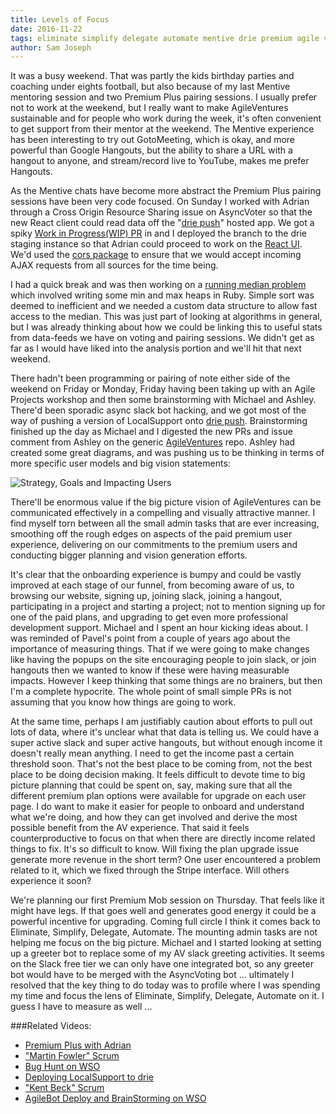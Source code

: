 ```yaml
---
title: Levels of Focus
date: 2016-11-22
tags: eliminate simplify delegate automate mentive drie premium agile ventures onboarding planning prioritising profiling measuring 
author: Sam Joseph
---
```




It was a busy weekend.  That was partly the kids birthday parties and coaching under eights football, but also because of my last Mentive mentoring session and two Premium Plus pairing sessions.  I usually prefer not to work at the weekend, but I really want to make AgileVentures sustainable and for people who work during the week, it's often convenient to get support from their mentor at the weekend.  The Mentive experience has been interesting to try out GotoMeeting, which is okay, and more powerful than Google Hangouts, but the ability to share a URL with a hangout to anyone, and stream/record live to YouTube, makes me prefer Hangouts.  

As the Mentive chats have become more abstract the Premium Plus pairing sessions have been very code focused. On Sunday I worked with Adrian through a Cross Origin Resource Sharing issue on AsyncVoter so that the new React client could read data off the "[drie push](http://push.drie.co)" hosted app.  We got a spiky [Work in Progress(WIP) PR](https://github.com/AgileVentures/AsyncVoter/pull/77) in and I deployed the branch to the drie staging instance so that Adrian could proceed to work on the [React UI](https://github.com/AgileVentures/asyncvoter-ui).  We'd used the [cors package](https://www.npmjs.com/package/cors) to ensure that we would accept incoming AJAX requests from all sources for the time being.

I had a quick break and was then working on a [running median problem](https://www.hackerrank.com/challenges/find-the-running-median) which involved writing some min and max heaps in Ruby.  Simple sort was deemed to inefficient and we needed a custom data structure to allow fast access to the median.  This was just part of looking at algorithms in general, but I was already thinking about how we could be linking this to useful stats from data-feeds we have on voting and pairing sessions.  We didn't get as far as I would have liked into the analysis portion and we'll hit that next weekend.

There hadn't been programming or pairing of note either side of the weekend on Friday or Monday, Friday having been taking up with an Agile Projects workshop and then some brainstorming with Michael and Ashley.  There'd been sporadic async slack bot hacking, and we got most of the way of pushing a version of LocalSupport onto [drie push](http://push.drie.co). Brainstorming finished up the day as Michael and I digested the new PRs and issue comment from Ashley on the generic [AgileVentures](https://github.com/AgileVentures/AgileVentures) repo.  Ashley had created some great diagrams, and was pushing us to be thinking in terms of more specific user models and big vision statements:

![Strategy, Goals and Impacting Users](https://cloud.githubusercontent.com/assets/673794/20459697/54701236-ae7f-11e6-9fe1-0e968a7581e2.png)

There'll be enormous value if the big picture vision of AgileVentures can be communicated effectively in a compelling and visually attractive manner.  I find myself torn between all the small admin tasks that are ever increasing, smoothing off the rough edges on aspects of the paid premium user experience, delivering on our commitments to the premium users and conducting bigger planning and vision generation efforts.

It's clear that the onboarding experience is bumpy and could be vastly improved at each stage of our funnel, from becoming aware of us, to browsing our website, signing up, joining slack, joining a hangout, participating in a project and starting a project; not to mention signing up for one of the paid plans, and upgrading to get even more professional development support.  Michael and I spent an hour kicking ideas about.  I was reminded of Pavel's point from a couple of years ago about the importance of measuring things.  That if we were going to make changes like having the popups on the site encouraging people to join slack, or join hangouts then we wanted to know if these were having measurable impacts.  However I keep thinking that some things are no brainers, but then I'm a complete hypocrite.  The whole point of small simple PRs is not assuming that you know how things are going to work.

At the same time, perhaps I am justifiably caution about efforts to pull out lots of data, where it's unclear what that data is telling us.  We could have a super active slack and super active hangouts, but without enough income it doesn't really mean anything.  I need to get the income past a certain threshold soon.  That's not the best place to be coming from, not the best place to be doing decision making.  It feels difficult to devote time to big picture planning that could be spent on, say, making sure that all the different premium plan options were available for upgrade on each user page.   I do want to make it easier for people to onboard and understand what we're doing, and how they can get involved and derive the most possible benefit from the AV experience.  That said it feels counterproductive to focus on that when there are directly income related things to fix.  It's so difficult to know.  Will fixing the plan upgrade issue generate more revenue in the short term?  One user encountered a problem related to it, which we fixed through the Stripe interface.  Will others experience it soon?

We're planning our first Premium Mob session on Thursday.  That feels like it might have legs.  If that goes well and generates good energy it could be a powerful incentive for upgrading.  Coming full circle I think it comes back to Eliminate, Simplify, Delegate, Automate.  The mounting admin tasks are not helping me focus on the big picture.  Michael and I started looking at setting up a greeter bot to replace some of my AV slack greeting activities.  It seems on the Slack free tier we can only have one integrated bot, so any greeter bot would have to be merged with the AsyncVoting bot ... ultimately I resolved that the key thing to do today was to profile where I was spending my time and focus the lens of Eliminate, Simplify, Delegate, Automate on it.  I guess I have to measure as well ...

###Related Videos:

* [Premium Plus with Adrian](https://www.youtube.com/watch?v=YGl5BA6o43Y)
* ["Martin Fowler" Scrum](https://youtu.be/Mcm_uYE1vFM)
* [Bug Hunt on WSO](https://www.youtube.com/watch?v=u-g16rhSBUo)
* [Deploying LocalSupport to drie](https://www.youtube.com/watch?v=OudkpuKQ7Aw)
* ["Kent Beck" Scrum](https://www.youtube.com/watch?v=kNOigf5jLYI)
* [AgileBot Deploy and BrainStorming on WSO](https://www.youtube.com/watch?v=uvOFUDRbEmM)



